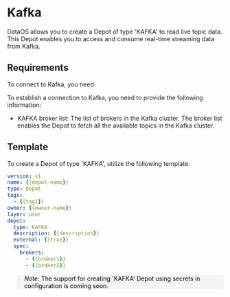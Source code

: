 # Kafka


DataOS allows you to create a Depot of type 'KAFKA' to read live topic data. This Depot enables you to access and consume real-time streaming data from Kafka.

## Requirements

To connect to Kafka, you need:

To establish a connection to Kafka, you need to provide the following information:

- KAFKA broker list: The list of brokers in the Kafka cluster. The broker list enables the Depot to fetch all the available topics in the Kafka cluster.

## Template

To create a Depot of type 'KAFKA', utilize the following template:

```yaml
version: v1
name: {{depot-name}}
type: depot
tags:
  - {{tag1}}
owner: {{owner-name}}
layer: user
depot:
  type: KAFKA                     
  description: {{description}}
  external: {{true}}
  spec:                           
    brokers:
      - {{broker1}}
      - {{broker2}}
```

<style>
    blockquote {
        background-color: #F6F3F8;
    }
</style>

<blockquote style="color: black;">

*Note*: The support for creating 'KAFKA' Depot using secrets in configuration is coming soon.
</blockquote>
